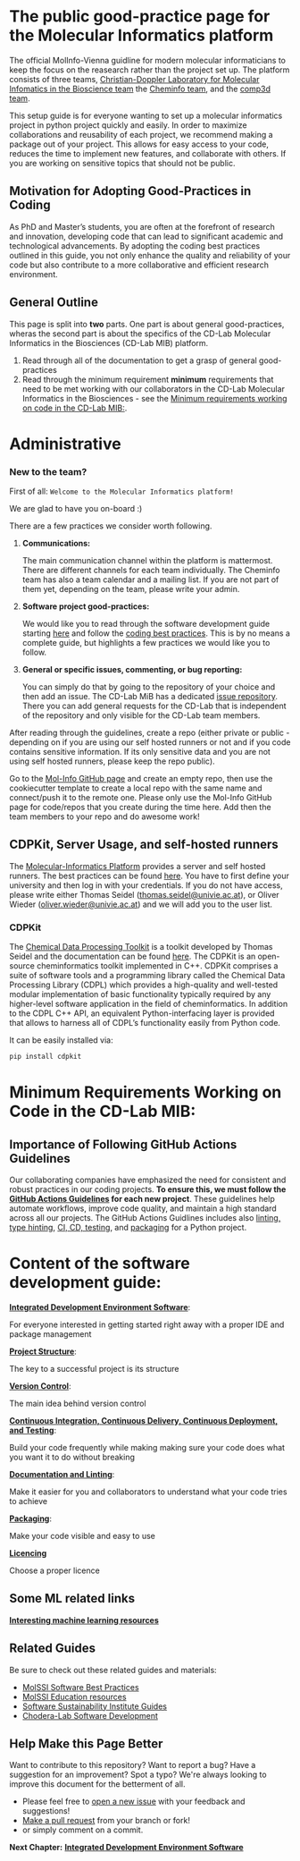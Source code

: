 # The public good-practice page for the Molecular Informatics platform

The official MolInfo-Vienna guidline for modern molecular informaticians to keep the focus on the reasearch rather than the project set up.
The platform consists of three teams, [Christian-Doppler Laboratory for Molecular Infomatics in the Bioscience team]() the [Cheminfo team](https://cheminfo.univie.ac.at/home/), and the [comp3d team](https://comp3d.univie.ac.at/).

This setup guide is for everyone wanting to set up a molecular informatics project in python project quickly and easily.
In order to maximize collaborations and reusability of each project, we recommend making a package out of your project.
This allows for easy access to your code, reduces the time to implement new features, and collaborate with others. 
If you are working on sensitive topics that should not be public.

## Motivation for Adopting Good-Practices in Coding

As PhD and Master’s students, you are often at the forefront of research and innovation, developing code that can lead to significant academic and technological advancements. By adopting the coding best practices outlined in this guide, you not only enhance the quality and reliability of your code but also contribute to a more collaborative and efficient research environment.

## General Outline

This page is split into **two** parts. One part is about general good-practices, wheras the second part is about the specifics of the CD-Lab Molecular Informatics in the Biosciences (CD-Lab MIB) platform.

1. Read through all of the documentation to get a grasp of general good-practices
2. Read through the minimum requirement **minimum** requirements that need to be met working with our collaborators in the CD-Lab Molecular Informatics in the Biosciences - see the [Minimum requirements working on code in the CD-Lab MIB:](/README.md#minimum-requirements-working-on-code-in-the-cd-lab-mib). 

# Administrative

### New to the team?

First of all: `Welcome to the Molecular Informatics platform!`

We are glad to have you on-board :)

There are a few practices we consider worth following.
1. <b>Communications:</b>

    The main communication channel within the platform is mattermost. There are different channels for each team individually.
    The Cheminfo team has also a team calendar and a mailing list. If you are not part of them yet, depending on the team, please write your admin.
2. <b>Software project good-practices:</b>

    We would like you to read through the software development guide starting [here](/IDE.md) and follow the [coding best practices](/BEST_PRACTICE.md). This is by no means a complete guide, but highlights a few practices we would like you to follow.
3. <b>General or specific issues, commenting, or bug reporting:</b>

    You can simply do that by going to the repository of your choice and then add an issue.
    The CD-Lab MiB has a dedicated [issue repository](https://github.com/molinfo-vienna/cd_mib_open_issues). There you can add general requests for the CD-Lab that is independent of the repository and only visible for the CD-Lab team members.

After reading through the guidelines, create a repo (either private or public - depending on if you are using our self hosted runners or not and if you code contains sensitive information. If its only sensitive data and you are not using self hosted runners, please keep the repo public).

Go to the [Mol-Info GitHub page](https://github.com/organizations/molinfo-vienna/repositories/new) and create an empty repo, then use the cookiecutter template to create a local repo with the same name and connect/push it to the remote one.
Please only use the Mol-Info GitHub page for code/repos that you create during the time here.
Add then the team members to your repo and do awesome work!


## CDPKit, Server Usage, and self-hosted runners

The [Molecular-Informatics Platform]() provides a server and self hosted runners. The best practices can be found [here](https://wiki.univie.ac.at/display/ChemInfo/Best+Pracitice+Computer+Resources+Guide).
You have to first define your university and then log in with your credentials.
If you do not have access, please write either Thomas Seidel (thomas.seidel@univie.ac.at), or Oliver Wieder (oliver.wieder@univie.ac.at) and we will add you to the user list.

### CDPKit

The [Chemical Data Processing Toolkit](https://github.com/molinfo-vienna/CDPKit) is a toolkit developed by Thomas Seidel and the documentation can be found [here](https://cdpkit.org/v1.1.1/index.html).
The CDPKit is an open-source cheminformatics toolkit implemented in C++. CDPKit comprises a suite of software tools and a programming library called the Chemical Data Processing Library (CDPL) which provides a high-quality and well-tested modular implementation of basic functionality typically required by any higher-level software application in the field of cheminformatics. In addition to the CDPL C++ API, an equivalent Python-interfacing layer is provided that allows to harness all of CDPL’s functionality easily from Python code.

It can be easily installed via:

```bash
pip install cdpkit
```

# Minimum Requirements Working on Code in the CD-Lab MIB:

## Importance of Following GitHub Actions Guidelines

Our collaborating companies have emphasized the need for consistent and robust practices in our coding projects. **To ensure this, we must follow the [GitHub Actions Guidelines](/GITHUB_ACTIONS.md) for each new project**. These guidelines help automate workflows, improve code quality, and maintain a high standard across all our projects.
The GitHub Actions Guidlines includes also [linting, type hinting](/LINTING.md), [CI, CD, testing](/CI_CD_TEST.md), and [packaging](/PACKAGING.md) for a Python project.



# Content of the software development guide:

[__Integrated Development Environment Software__](/IDE.md):

For everyone interested in getting started right away with a proper IDE and package management

[__Project Structure__](/PROJECT_STRUCTURE.md):

The key to a successful project is its structure

[__Version Control__](/VERSION_CONTROL.md): 

The main idea behind version control

[__Continuous Integration, Continuous Delivery, Continuous Deployment, and Testing__](/CI_CD_TEST.md):

Build your code frequently while making making sure your code does what you want it to do without breaking

[__Documentation and Linting__](/DOCUMENTATION.md):

Make it easier for you and collaborators to understand what your code tries to achieve

[__Packaging__](/PACKAGING.md):

Make your code visible and easy to use

[__Licencing__](/LICENCING.md)

Choose a proper licence

## Some ML related links 

[__Interesting machine learning resources__](/ML.md)

## Related Guides

Be sure to check out these related guides and materials:
* [MolSSI Software Best Practices](https://molssi.org/education/best-practices/)
* [MolSSI Education resources](https://molssi-education.github.io/resources.html)
* [Software Sustainability Institute Guides](https://software.ac.uk/resources/guides)
* [Chodera-Lab Software Development](https://github.com/choderalab/software-development/blob/master/README.md)

## Help Make this Page Better

Want to contribute to this repository? Want to report a bug? Have a suggestion for an improvement?
Spot a typo? We're always looking to improve this document for the betterment of all.

* Please feel free to [open a new issue](https://github.com/molinfo-vienna/software-development/issues/new) with your feedback and suggestions!
* [Make a pull request](https://github.com/molinfo-vienna/software-development/compare) from your branch or fork!
* or simply comment on a commit.

__Next Chapter:__ [__Integrated Development Environment Software__](/IDE.md)